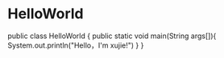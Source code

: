 # HelloWorld
public class HelloWorld {
    public static void main(String args[]){
      System.out.println("Hello，I'm xujie!")
    }
}
